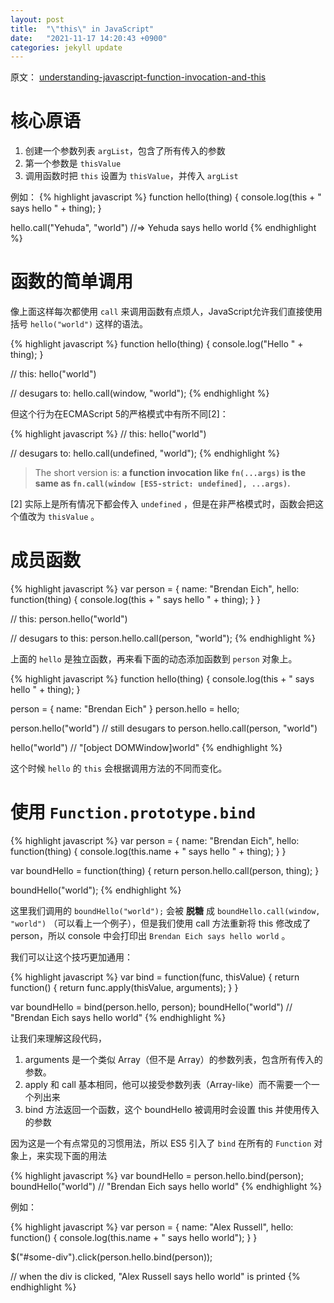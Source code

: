 ```yaml
---
layout: post
title:  "\"this\" in JavaScript"
date:   "2021-11-17 14:20:43 +0900"
categories: jekyll update
---
```


原文： [understanding-javascript-function-invocation-and-this](https://yehudakatz.com/2011/08/11/understanding-javascript-function-invocation-and-this/)


# 核心原语

1. 创建一个参数列表 `argList`，包含了所有传入的参数
2. 第一个参数是 `thisValue`
3. 调用函数时把 `this` 设置为 `thisValue`，并传入 `argList`

例如：
{% highlight javascript %}
function hello(thing) {
  console.log(this + " says hello " + thing);
}

hello.call("Yehuda", "world") //=> Yehuda says hello world
{% endhighlight %}

# 函数的简单调用
像上面这样每次都使用 `call` 来调用函数有点烦人，JavaScript允许我们直接使用括号 `hello("world")` 这样的语法。

{% highlight javascript %}
function hello(thing) {
  console.log("Hello " + thing);
}

// this:
hello("world")

// desugars to:
hello.call(window, "world");
{% endhighlight %}

但这个行为在ECMAScript 5的严格模式中有所不同[2]：

{% highlight javascript %}
// this:
hello("world")

// desugars to:
hello.call(undefined, "world");
{% endhighlight %}

> The short version is: **a function invocation like `fn(...args)` is the same as `fn.call(window [ES5-strict: undefined], ...args)`.**

[2] 实际上是所有情况下都会传入 `undefined` ，但是在非严格模式时，函数会把这个值改为 `thisValue` 。

# 成员函数

{% highlight javascript %}
var person = {
  name: "Brendan Eich",
  hello: function(thing) {
    console.log(this + " says hello " + thing);
  }
}

// this:
person.hello("world")

// desugars to this:
person.hello.call(person, "world");
{% endhighlight %}

上面的 `hello` 是独立函数，再来看下面的动态添加函数到 `person` 对象上。

{% highlight javascript %}
function hello(thing) {
  console.log(this + " says hello " + thing);
}

person = { name: "Brendan Eich" }
person.hello = hello;

person.hello("world") // still desugars to person.hello.call(person, "world")

hello("world") // "[object DOMWindow]world"
{% endhighlight %}

这个时候 `hello` 的 `this` 会根据调用方法的不同而变化。

# 使用 `Function.prototype.bind`

{% highlight javascript %}
var person = {
  name: "Brendan Eich",
  hello: function(thing) {
    console.log(this.name + " says hello " + thing);
  }
}

var boundHello = function(thing) { return person.hello.call(person, thing); }

boundHello("world");
{% endhighlight %}

这里我们调用的 `boundHello("world");` 会被 **脱糖** 成 `boundHello.call(window, "world")` （可以看上一个例子），但是我们使用 call 方法重新将 this 修改成了person，所以 console 中会打印出 `Brendan Eich says hello world` 。

我们可以让这个技巧更加通用：

{% highlight javascript %}
var bind = function(func, thisValue) {
  return function() {
    return func.apply(thisValue, arguments);
  }
}

var boundHello = bind(person.hello, person);
boundHello("world") // "Brendan Eich says hello world"
{% endhighlight %}

让我们来理解这段代码，
1. arguments 是一个类似 Array（但不是 Array）的参数列表，包含所有传入的参数。
2. apply 和 call 基本相同，他可以接受参数列表（Array-like）而不需要一个一个列出来
3. bind 方法返回一个函数，这个 boundHello 被调用时会设置 this 并使用传入的参数

因为这是一个有点常见的习惯用法，所以 ES5 引入了 `bind` 在所有的 `Function` 对象上，来实现下面的用法

{% highlight javascript %}
var boundHello = person.hello.bind(person);
boundHello("world") // "Brendan Eich says hello world"
{% endhighlight %}

例如：

{% highlight javascript %}
var person = {
  name: "Alex Russell",
  hello: function() { console.log(this.name + " says hello world"); }
}

$("#some-div").click(person.hello.bind(person));

// when the div is clicked, "Alex Russell says hello world" is printed
{% endhighlight %}

